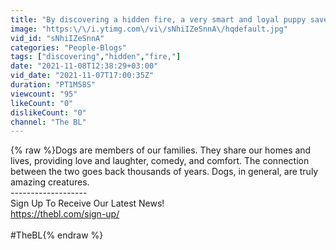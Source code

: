 ```yaml
---
title: "By discovering a hidden fire, a very smart and loyal puppy saves her family"
image: "https:\/\/i.ytimg.com\/vi\/sNhiIZeSnnA\/hqdefault.jpg"
vid_id: "sNhiIZeSnnA"
categories: "People-Blogs"
tags: ["discovering","hidden","fire,"]
date: "2021-11-08T12:38:29+03:00"
vid_date: "2021-11-07T17:00:35Z"
duration: "PT1M58S"
viewcount: "95"
likeCount: "0"
dislikeCount: "0"
channel: "The BL"
---
```

{% raw %}Dogs are members of our families. They share our homes and lives, providing love and laughter, comedy, and comfort. The connection between the two goes back thousands of years. Dogs, in general, are truly amazing creatures.<br />-------------------<br />Sign Up To Receive Our Latest News!<br /><a rel="nofollow" target="blank" href="https://thebl.com/sign-up/">https://thebl.com/sign-up/</a><br /><br />#TheBL{% endraw %}

